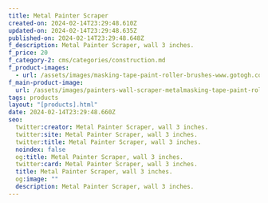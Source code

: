 ```yaml
---
title: Metal Painter Scraper
created-on: 2024-02-14T23:29:48.610Z
updated-on: 2024-02-14T23:29:48.635Z
published-on: 2024-02-14T23:29:48.648Z
f_description: Metal Painter Scraper, wall 3 inches.
f_price: 20
f_category-2: cms/categories/construction.md
f_product-images:
  - url: /assets/images/masking-tape-paint-roller-brushes-www.gotogh.com-accra-ghana.3..jpg
f_main-product-image:
  url: /assets/images/painters-wall-scraper-metalmasking-tape-paint-roller-brushes-www.gotogh.com-accra-ghana.3.webp
tags: products
layout: "[products].html"
date: 2024-02-14T23:29:48.660Z
seo:
  twitter:creator: Metal Painter Scraper, wall 3 inches.
  twitter:site: Metal Painter Scraper, wall 3 inches.
  twitter:title: Metal Painter Scraper, wall 3 inches.
  noindex: false
  og:title: Metal Painter Scraper, wall 3 inches.
  twitter:card: Metal Painter Scraper, wall 3 inches.
  title: Metal Painter Scraper, wall 3 inches.
  og:image: ""
  description: Metal Painter Scraper, wall 3 inches.
---
```

